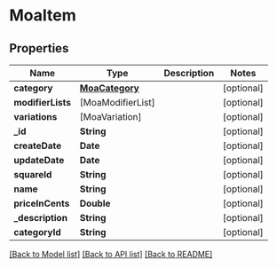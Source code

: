 # MoaItem

## Properties
Name | Type | Description | Notes
------------ | ------------- | ------------- | -------------
**category** | [**MoaCategory**](MoaCategory.md) |  | [optional] 
**modifierLists** | [MoaModifierList] |  | [optional] 
**variations** | [MoaVariation] |  | [optional] 
**_id** | **String** |  | [optional] 
**createDate** | **Date** |  | [optional] 
**updateDate** | **Date** |  | [optional] 
**squareId** | **String** |  | [optional] 
**name** | **String** |  | [optional] 
**priceInCents** | **Double** |  | [optional] 
**_description** | **String** |  | [optional] 
**categoryId** | **String** |  | [optional] 

[[Back to Model list]](../README.md#documentation-for-models) [[Back to API list]](../README.md#documentation-for-api-endpoints) [[Back to README]](../README.md)


